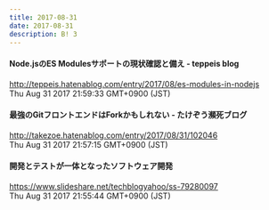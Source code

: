 ```yaml
---
title: 2017-08-31
date: 2017-08-31
description: B! 3
---
```


#### Node.jsのES Modulesサポートの現状確認と備え - teppeis blog
http://teppeis.hatenablog.com/entry/2017/08/es-modules-in-nodejs<br>
Thu Aug 31 2017 21:59:33 GMT+0900 (JST)<br>


#### 最強のGitフロントエンドはForkかもしれない - たけぞう瀕死ブログ
http://takezoe.hatenablog.com/entry/2017/08/31/102046<br>
Thu Aug 31 2017 21:57:15 GMT+0900 (JST)<br>


#### 開発とテストが一体となったソフトウェア開発
https://www.slideshare.net/techblogyahoo/ss-79280097<br>
Thu Aug 31 2017 21:55:44 GMT+0900 (JST)<br>


